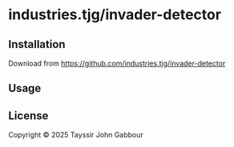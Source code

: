 # industries.tjg/invader-detector

## Installation

Download from https://github.com/industries.tjg/invader-detector

## Usage






## License

Copyright © 2025 Tayssir John Gabbour
